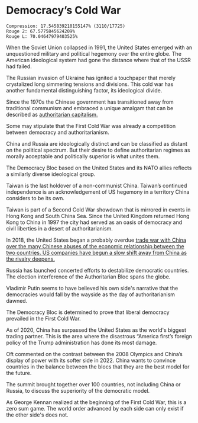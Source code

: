 # Democracy’s Cold War

```
Compression: 17.545839210155147% (3110/17725)
Rouge 2: 67.5775845624209%
Rouge L: 70.04647979403525%
```

When the Soviet Union collapsed in 1991, the United States emerged with an unquestioned military and political hegemony over the entire globe. The American ideological system had gone the distance where that of the USSR had failed.

The Russian invasion of Ukraine has ignited a touchpaper that merely crystalized long simmering tensions and divisions. This cold war has another fundamental distinguishing factor, its ideological divide.

Since the 1970s the Chinese government has transitioned away from traditional communism and embraced a unique amalgam that can be described as [authoritarian capitalism.](https://theconversation.com/how-china-combined-authoritarianism-with-capitalism-to-create-a-new-communism-167586)

Some may stipulate that the First Cold War was already a competition between democracy and authoritarianism.

China and Russia are ideologically distinct and can be classified as distant on the political spectrum. But their desire to define authoritarian regimes as morally acceptable and politically superior is what unites them.

The Democracy Bloc based on the United States and its NATO allies reflects a similarly diverse ideological group.

Taiwan is the last holdover of a non-communist China. Taiwan’s continued independence is an acknowledgement of US hegemony in a territory China considers to be its own.

Taiwan is part of a Second Cold War showdown that is mirrored in events in Hong Kong and South China Sea. Since the United Kingdom returned Hong Kong to China in 1997 the city had served as an oasis of democracy and civil liberties in a desert of authoritarianism.

In 2018, the United States began a probably overdue  [trade war with China over the many Chinese abuses of the economic relationship between the two countries. US companies have begun a slow shift away from China as the rivalry deepens.](https://www.economist.com/finance-and-economics/2022/01/01/new-research-counts-the-costs-of-the-sino-american-trade-war)

Russia has launched concerted efforts to destabilize democratic countries. The election interference of the Authoritarian Bloc spans the globe.

Vladimir Putin seems to have believed his own side's narrative that the democracies would fall by the wayside as the day of authoritarianism dawned.

The Democracy Bloc is determined to prove that liberal democracy prevailed in the First Cold War.

As of 2020, China has surpassed the United States as the world's biggest trading partner. This is the area where the disastrous “America first’s foreign policy of the Trump administration has done its most damage.

Oft commented on the contrast between the 2008 Olympics and China’s display of power with its softer side in 2022. China wants to convince countries in the balance between the blocs that they are the best model for the future.

The summit brought together over 100 countries, not including China or Russia, to discuss the superiority of the democratic model.

As George Kennan realized at the beginning of the First Cold War, this is a zero sum game. The world order advanced by each side can only exist if the other side's does not.
